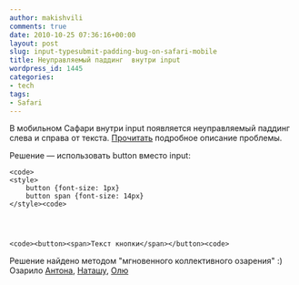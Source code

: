 ```yaml
---
author: makishvili
comments: true
date: 2010-10-25 07:36:16+00:00
layout: post
slug: input-typesubmit-padding-bug-on-safari-mobile
title: Неуправляемый паддинг  внутри input
wordpress_id: 1445
categories:
- tech
tags:
- Safari
---
```


В мобильном Сафари внутри input появляется неуправляемый паддинг слева и справа от текста. [Прочитать](http://stackoverflow.com/questions/3516651/input-typesubmit-padding-bug-on-safari-mobile) подробное описание проблемы.

Решение — использовать button вместо input:

    
    <code>
    <style>
        button {font-size: 1px}
        button span {font-size: 14px}
    </style><code>



    
    <code><button><span>Текст кнопки</span></button><code>



Решение найдено методом "мгновенного коллективного озарения"  :) 
Озарило [Антона](http://smmurf.ya.ru), [Наташу](http://kissochka.ya.ru/), [Олю](http://olyuwik.ya.ru)
